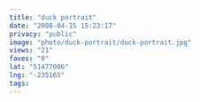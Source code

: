 ```yaml
---
title: "duck portrait"
date: "2008-04-15 15:23:17"
privacy: "public"
image: "photo/duck-portrait/duck-portrait.jpg"
views: "21"
faves: "0"
lat: "51477086"
lng: "-235165"
tags:
---
```


